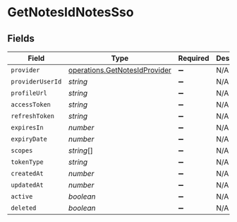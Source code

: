 # GetNotesIdNotesSso


## Fields

| Field                                                                          | Type                                                                           | Required                                                                       | Description                                                                    |
| ------------------------------------------------------------------------------ | ------------------------------------------------------------------------------ | ------------------------------------------------------------------------------ | ------------------------------------------------------------------------------ |
| `provider`                                                                     | [operations.GetNotesIdProvider](../../models/operations/getnotesidprovider.md) | :heavy_minus_sign:                                                             | N/A                                                                            |
| `providerUserId`                                                               | *string*                                                                       | :heavy_minus_sign:                                                             | N/A                                                                            |
| `profileUrl`                                                                   | *string*                                                                       | :heavy_minus_sign:                                                             | N/A                                                                            |
| `accessToken`                                                                  | *string*                                                                       | :heavy_minus_sign:                                                             | N/A                                                                            |
| `refreshToken`                                                                 | *string*                                                                       | :heavy_minus_sign:                                                             | N/A                                                                            |
| `expiresIn`                                                                    | *number*                                                                       | :heavy_minus_sign:                                                             | N/A                                                                            |
| `expiryDate`                                                                   | *number*                                                                       | :heavy_minus_sign:                                                             | N/A                                                                            |
| `scopes`                                                                       | *string*[]                                                                     | :heavy_minus_sign:                                                             | N/A                                                                            |
| `tokenType`                                                                    | *string*                                                                       | :heavy_minus_sign:                                                             | N/A                                                                            |
| `createdAt`                                                                    | *number*                                                                       | :heavy_minus_sign:                                                             | N/A                                                                            |
| `updatedAt`                                                                    | *number*                                                                       | :heavy_minus_sign:                                                             | N/A                                                                            |
| `active`                                                                       | *boolean*                                                                      | :heavy_minus_sign:                                                             | N/A                                                                            |
| `deleted`                                                                      | *boolean*                                                                      | :heavy_minus_sign:                                                             | N/A                                                                            |